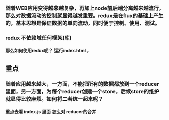 ### 随着WEB应用变得越来越复杂，再加上node前后端分离越来越流行，那么对数据流动的控制就显得越发重要。redux是在flux的基础上产生的，基本思想是保证数据的单向流动，同时便于控制、使用、测试。
### redux 不依赖域任何框架(库)

#### 那么如何使用redux呢？ 运行index.html ，

## 重点

### 随着应用越来越大，一方面，不能把所有的数据都放到一个reducer里面，另一方面，为每个reducer创建一个store，后续store的维护就显得比较麻烦。如何将二者统一起来呢？

#### 重点去看 index.js  里面  怎么对 reducer的合并